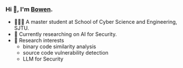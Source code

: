 ### Hi 👋, I'm [Bowen](https://github.com/Bowen-n).
- 🧑🏻‍💻 A master student at School of Cyber Science and Engineering, SJTU.
- 🌱 Currently researching on AI for Security.
- 🌟 Research interests
  - binary code similarity analysis
  - source code vulnerability detection
  - LLM for Security
